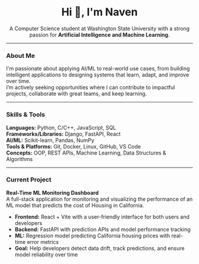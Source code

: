 <h1 align="center">Hi 👋, I'm Naven</h1>

<p align="center">
  A Computer Science student at Washington State University with a strong passion for <strong>Artificial Intelligence and Machine Learning</strong>.
</p>

---

### About Me

I'm passionate about applying AI/ML to real-world use cases, from building intelligent applications to designing systems that learn, adapt, and improve over time.  
I’m actively seeking opportunities where I can contribute to impactful projects, collaborate with great teams, and keep learning.

---

### Skills & Tools

**Languages:** Python, C/C++, JavaScript, SQL  
**Frameworks/Libraries:** Django, FastAPI, React  
**AI/ML:** Scikit-learn, Pandas, NumPy  
**Tools & Platforms:** Git, Docker, Linux, GitHub, VS Code  
**Concepts:** OOP, REST APIs, Machine Learning, Data Structures & Algorithms  

---

### Current Project

**Real-Time ML Monitoring Dashboard**  
A full-stack application for monitoring and visualizing the performance of an ML model that predicts the cost of Housing in California. 
- **Frontend:** React + Vite with a user-friendly interface for both users and developers  
- **Backend:** FastAPI with prediction APIs and model performance tracking  
- **ML:** Regression model predicting California housing prices with real-time error metrics  
- **Goal:** Help developers detect data drift, track predictions, and ensure model reliability over time




